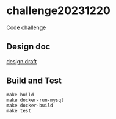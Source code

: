 # challenge20231220
Code challenge

## Design doc
[design draft](./docs/design_draft.md)

## Build and Test
```
make build
make docker-run-mysql
make docker-build
make test
```
